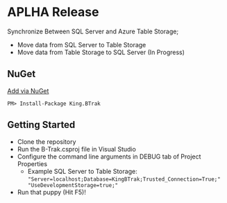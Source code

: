 APLHA Release
===========

Synchronize Between SQL Server and Azure Table Storage;
+ Move data from SQL Server to Table Storage
+ Move data from Table Storage to SQL Server (In Progress)

## NuGet
[Add via NuGet](https://www.nuget.org/packages/King.BTrak)
```
PM> Install-Package King.BTrak
```

## Getting Started
* Clone the repository
* Run the B-Trak.csproj file in Visual Studio
* Configure the command line arguments in DEBUG tab of Project Properties
  * Example SQL Server to Table Storage: <code>"Server=localhost;Database=KingBTrak;Trusted_Connection=True;" "UseDevelopmentStorage=true;"</code>
* Run that puppy (Hit F5)!